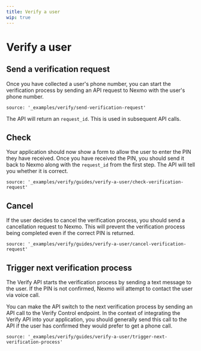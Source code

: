 ```yaml
---
title: Verify a user
wip: true
---
```


# Verify a user

## Send a verification request

Once you have collected a user's phone number, you can start the verification process by sending an API request to Nexmo with the user's phone number.

```tabbed_examples
source: '_examples/verify/send-verification-request'
```

The API will return an `request_id`. This is used in subsequent API calls.

## Check

Your application should now show a form to allow the user to enter the PIN they have received. Once you have received the PIN, you should send it back to Nexmo along with the `request_id` from the first step. The API will tell you whether it is correct.

```tabbed_examples
source: '_examples/verify/guides/verify-a-user/check-verification-request'
```

## Cancel

If the user decides to cancel the verification process, you should send a cancellation request to Nexmo. This will prevent the verification process being completed even if the correct PIN is returned.

```tabbed_examples
source: '_examples/verify/guides/verify-a-user/cancel-verification-request'
```

## Trigger next verification process

The Verify API starts the verification process by sending a text message to the user. If the PIN is not confirmed, Nexmo will attempt to contact the user via voice call.

You can make the API switch to the next verification process by sending an API call to the Verify Control endpoint. In the context of integrating the Verify API into your application, you should generally send this call to the API if the user has confirmed they would prefer to get a phone call.

```tabbed_examples
source: '_examples/verify/guides/verify-a-user/trigger-next-verification-process'
```